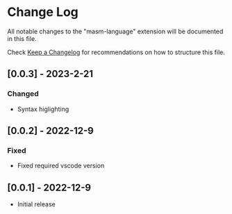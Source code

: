 # Change Log

All notable changes to the "masm-language" extension will be documented in this file.

Check [Keep a Changelog](http://keepachangelog.com/) for recommendations on how to structure this file.

## [0.0.3] - 2023-2-21

### Changed

 - Syntax higlighting

## [0.0.2] - 2022-12-9

### Fixed

 - Fixed required vscode version

## [0.0.1] - 2022-12-9

 - Initial release